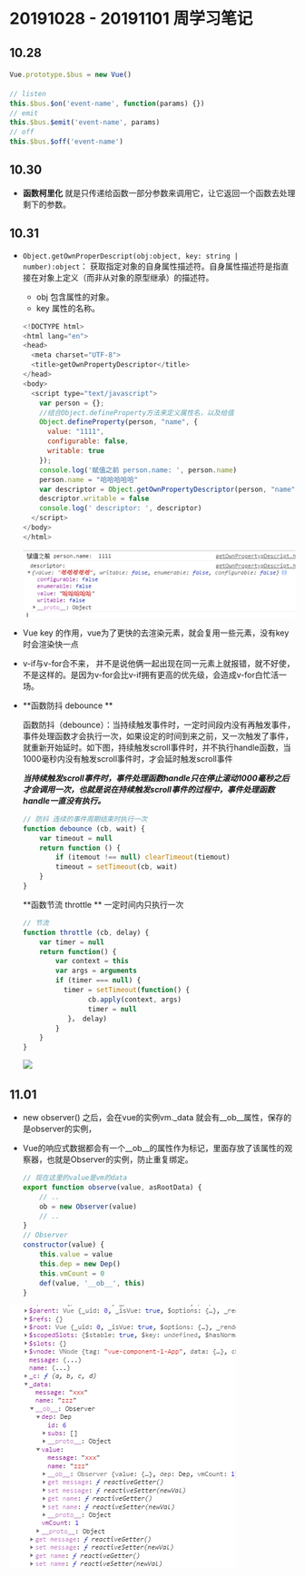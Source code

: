 # 20191028 - 20191101 周学习笔记



## 10.28 

```js
Vue.prototype.$bus = new Vue()

// listen
this.$bus.$on('event-name', function(params) {})
// emit
this.$bus.$emit('event-name', params)
// off
this.$bus.$off('event-name')

```

## 10.30

-  **函数柯里化**   就是只传递给函数一部分参数来调用它，让它返回一个函数去处理剩下的参数。 

## 10.31

- `Object.getOwnProperDescript(obj:object, key: string | number):object`： 获取指定对象的自身属性描述符。自身属性描述符是指直接在对象上定义（而非从对象的原型继承）的描述符。

  - obj   包含属性的对象。 
  - key  属性的名称。 

  ```js
  <!DOCTYPE html>
  <html lang="en">
  <head>
    <meta charset="UTF-8">
    <title>getOwnPropertyDescriptor</title>
  </head>
  <body>
    <script type="text/javascript">
      var person = {};
      //结合Object.defineProperty方法来定义属性名，以及给值
      Object.defineProperty(person, "name", {
        value: "1111",
        configurable: false,
        writable: true
      });
      console.log('赋值之前 person.name: ', person.name)
      person.name = "哈哈哈哈哈"
      var descriptor = Object.getOwnPropertyDescriptor(person, "name");
      descriptor.writable = false
      console.log(' descriptor: ', descriptor)
    </script>
  </body>
  </html>
  ```

  

  ![image-20191031115108145](../node_images/image-20191031115108145.png)

  

- Vue key 的作用，vue为了更快的去渲染元素，就会复用一些元素，没有key时会渲染快一点

- v-if与v-for合不来，  并不是说他俩一起出现在同一元素上就报错，就不好使，不是这样的。是因为v-for会比v-if拥有更高的优先级，会造成v-for白忙活一场。

- **函数防抖  debounce **

   函数防抖（debounce）：当持续触发事件时，一定时间段内没有再触发事件，事件处理函数才会执行一次，如果设定的时间到来之前，又一次触发了事件，就重新开始延时。如下图，持续触发scroll事件时，并不执行handle函数，当1000毫秒内没有触发scroll事件时，才会延时触发scroll事件 

  ***当持续触发scroll事件时，事件处理函数handle只在停止滚动1000毫秒之后才会调用一次，也就是说在持续触发scroll事件的过程中，事件处理函数handle一直没有执行。*** 

  ```js
  // 防抖 连续的事件周期结束时执行一次
  function debounce (cb, wait) {
      var timeout = null
      return function () {
          if (itemout !== null) clearTimeout(tiemout)
          timeout = setTimeout(cb, wait)
      }
  } 
  ```

  

  **函数节流  throttle ** 一定时间内只执行一次

  ```js
  // 节流
  function throttle (cb, delay) {
      var timer = null
      return function() {
          var context = this
          var args = arguments
          if (timer === null) {
           	timer = setTimeout(function() {
                  cb.apply(context, args)
                  timer = null
             }， delay)
          }
      }
  }
  ```

  
   ![](https://user-gold-cdn.xitu.io/2019/5/16/16ac0fba56ec1726?imageslim )



## 11.01



- new observer() 之后，会在vue的实例vm.\_data 就会有\__ob__属性，保存的是observer的实例，

- Vue的响应式数据都会有一个\__ob__的属性作为标记，里面存放了该属性的观察器，也就是Observer的实例，防止重复绑定。

  ```js
  // 现在这里的value是vm的data
  export function observe(value, asRootData) {
      // ..
      ob = new Observer(value)
      // ..
  }
  // Observer
  constructor(value) {
      this.value = value
      this.dep = new Dep()
      this.vmCount = 0
      def(value, '__ob__', this)
  }
  ```

  

  



![image-20191101095213386](../node_images/image-20191101095213386.png)





